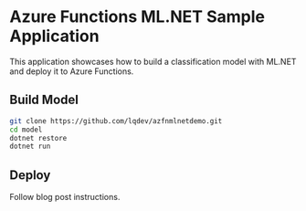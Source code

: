 # Azure Functions ML.NET Sample Application

This application showcases how to build a classification model with ML.NET and deploy it to Azure Functions.

## Build Model

```bash
git clone https://github.com/lqdev/azfnmlnetdemo.git
cd model
dotnet restore
dotnet run
```

## Deploy

Follow blog post instructions.
